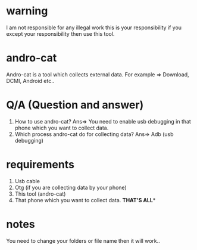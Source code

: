 # warning 
I am not responsible for any illegal work this is your responsibility if you except your responsibility then use this tool.
# andro-cat
Andro-cat is a tool which collects external data. For example => Download, DCMI, Android etc..
# Q/A (Question and answer)
1. How to use andro-cat?
Ans=> You need to enable usb debugging in that phone which you want to collect data.
2. Which process andro-cat do for collecting data?
Ans=> Adb (usb debugging)
# requirements 
1. Usb cable
2. Otg (if you are collecting data by your phone)
3. This tool (andro-cat)
4. That phone which you want to collect data.
******THAT'S ALL*******
# notes
You need to change your folders or file name then it will work..
